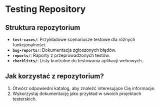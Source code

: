 # Testing Repository

## Struktura repozytorium
- **`test-cases/`**: Przykładowe scenariusze testowe dla różnych funkcjonalności.
- **`bug-reports/`**: Dokumentacja zgłoszonych błędów.
- **`reports/`**: Raporty z przeprowadzonych testów.
- **`checklists/`**: Listy kontrolne do testowania aplikacji webowych..


## Jak korzystać z repozytorium?
1. Otwórz odpowiedni katalog, aby znaleźć interesujące Cię informacje.
2. Wykorzystaj dokumentację jako przykład w swoich projektach testerskich.


